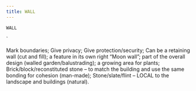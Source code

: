 ```yaml
---
title: WALL
---
```

`WALL`

`

Mark boundaries;
Give privacy;
Give protection/security;
Can be a retaining wall (cut and fill); a feature in its own right “Moon wall”; part of the overall design (walled garden/balustrading); a growing area for plants;
Brick/block/reconstituted stone – to match the building and use the same bonding for cohesion (man-made);
Stone/slate/flint – LOCAL to the landscape and buildings (natural).
